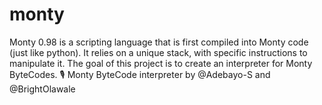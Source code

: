 # monty
Monty 0.98 is a scripting language that is first compiled into Monty code (just like python). It relies on a unique stack, with specific instructions to manipulate it. The goal of this project is to create an interpreter for Monty ByteCodes.
🎙 Monty ByteCode interpreter by @Adebayo-S and @BrightOlawale
